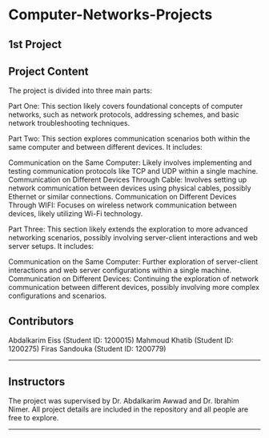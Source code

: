 # Computer-Networks-Projects

1st Project
---
Project Content
---
The project is divided into three main parts:

Part One: This section likely covers foundational concepts of computer networks, such as network protocols, addressing schemes, and basic network troubleshooting techniques.

Part Two: This section explores communication scenarios both within the same computer and between different devices. It includes:

Communication on the Same Computer: Likely involves implementing and testing communication protocols like TCP and UDP within a single machine.
Communication on Different Devices Through Cable: Involves setting up network communication between devices using physical cables, possibly Ethernet or similar connections.
Communication on Different Devices Through WIFI: Focuses on wireless network communication between devices, likely utilizing Wi-Fi technology.

Part Three: This section likely extends the exploration to more advanced networking scenarios, possibly involving server-client interactions and web server setups. It includes:

Communication on the Same Computer: Further exploration of server-client interactions and web server configurations within a single machine.
Communication on Different Devices: Continuing the exploration of network communication between different devices, possibly involving more complex configurations and scenarios.

Contributors
---
Abdalkarim Eiss (Student ID: 1200015)
Mahmoud Khatib (Student ID: 1200275)
Firas Sandouka (Student ID: 1200779)
***
Instructors
---
The project was supervised by Dr. Abdalkarim Awwad and Dr. Ibrahim Nimer.
All project details are included in the repository and all people are free to explore.
***

